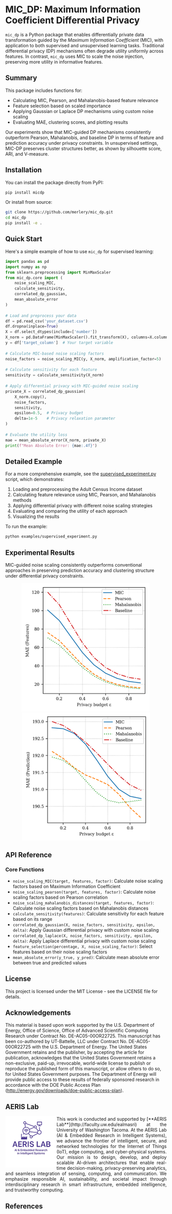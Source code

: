 # MIC_DP: Maximum Information Coefficient Differential Privacy

`mic_dp` is a Python package that enables differentially private data transformation guided by the *Maximum Information Coefficient* (MIC), with application to both supervised and unsupervised learning tasks. Traditional differential privacy (DP) mechanisms often degrade utility uniformly across features. In contrast, `mic_dp` uses MIC to scale the noise injection, preserving more utility in informative features.

## Summary

This package includes functions for:
- Calculating MIC, Pearson, and Mahalanobis-based feature relevance
- Feature selection based on scaled importance
- Applying Gaussian or Laplace DP mechanisms using custom noise scaling
- Evaluating MAE, clustering scores, and plotting results

Our experiments show that MIC-guided DP mechanisms consistently outperform Pearson, Mahalanobis, and baseline DP in terms of feature and prediction accuracy under privacy constraints. In unsupervised settings, MIC-DP preserves cluster structures better, as shown by silhouette score, ARI, and V-measure.

## Installation

You can install the package directly from PyPI:

```bash
pip install micdp
```

Or install from source:

```bash
git clone https://github.com/merlery/mic_dp.git
cd mic_dp
pip install -e .
```

## Quick Start

Here's a simple example of how to use `mic_dp` for supervised learning:

```python
import pandas as pd
import numpy as np
from sklearn.preprocessing import MinMaxScaler
from mic_dp.core import (
    noise_scaling_MIC, 
    calculate_sensitivity, 
    correlated_dp_gaussian,
    mean_absolute_error
)

# Load and preprocess your data
df = pd.read_csv('your_dataset.csv')
df.dropna(inplace=True)
X = df.select_dtypes(include=['number'])
X_norm = pd.DataFrame(MinMaxScaler().fit_transform(X), columns=X.columns)
y = df['target_column']  # Your target variable

# Calculate MIC-based noise scaling factors
noise_factors = noise_scaling_MIC(y, X_norm, amplification_factor=5)

# Calculate sensitivity for each feature
sensitivity = calculate_sensitivity(X_norm)

# Apply differential privacy with MIC-guided noise scaling
private_X = correlated_dp_gaussian(
    X_norm.copy(), 
    noise_factors, 
    sensitivity, 
    epsilon=0.5,  # Privacy budget
    delta=1e-5    # Privacy relaxation parameter
)

# Evaluate the utility loss
mae = mean_absolute_error(X_norm, private_X)
print(f"Mean Absolute Error: {mae:.4f}")
```

## Detailed Example

For a more comprehensive example, see the [supervised_experiment.py](examples/supervised_experiment.py) script, which demonstrates:

1. Loading and preprocessing the Adult Census Income dataset
2. Calculating feature relevance using MIC, Pearson, and Mahalanobis methods
3. Applying differential privacy with different noise scaling strategies
4. Evaluating and comparing the utility of each approach
5. Visualizing the results

To run the example:

```bash
python examples/supervised_experiment.py
```

## Experimental Results

MIC-guided noise scaling consistently outperforms conventional approaches in preserving prediction accuracy and clustering structure under differential privacy constraints.

<p align="center">
  <img src="MAE.png" alt="Feature MAE comparison for MIC-DP vs. state-of-art approaches" width="400"/>&nbsp;
  <img src="MAE_pred.png" alt="Prediction MAE comparison for MIC-DP vs. state-of-art approaches" width="400"/>
</p>


## API Reference

### Core Functions

- `noise_scaling_MIC(target, features, factor)`: Calculate noise scaling factors based on Maximum Information Coefficient
- `noise_scaling_pearson(target, features, factor)`: Calculate noise scaling factors based on Pearson correlation
- `noise_scaling_mahalanobis_distances(target, features, factor)`: Calculate noise scaling factors based on Mahalanobis distances
- `calculate_sensitivity(features)`: Calculate sensitivity for each feature based on its range
- `correlated_dp_gaussian(X, noise_factors, sensitivity, epsilon, delta)`: Apply Gaussian differential privacy with custom noise scaling
- `correlated_dp_laplace(X, noise_factors, sensitivity, epsilon, delta)`: Apply Laplace differential privacy with custom noise scaling
- `feature_selection(percentage, X, noise_scaling_factor)`: Select features based on their noise scaling factors
- `mean_absolute_error(y_true, y_pred)`: Calculate mean absolute error between true and predicted values

## License

This project is licensed under the MIT License - see the LICENSE file for details.

## Acknowledgements

This material is based upon work supported by the U.S. Department of Energy, Office of Science, Office of Advanced Scientific Computing Research under Contract No. DE-AC05-00OR22725. This manuscript has been co-authored by UT-Battelle, LLC under Contract No. DE-AC05-00OR22725 with the U.S. Department of Energy. The United States Government retains and the publisher, by accepting the article for publication, acknowledges that the United States Government retains a non-exclusive, paid-up, irrevocable, world-wide license to publish or reproduce the published form of this manuscript, or allow others to do so, for United States Government purposes. The Department of Energy will provide public access to these results of federally sponsored research in accordance with the DOE Public Access Plan (http://energy.gov/downloads/doe-public-access-plan).

## AERIS Lab

<img src="aires-lab.png" alt="AERIS Lab at UW Tacoma" width="160" align="left"/>

<div align="justify">
This work is conducted and supported by [**AERIS Lab**](http://faculty.uw.edu/ealmasri) at the University of Washington Tacoma. At the AERIS Lab (AI & Embedded Research in Intelligent Systems), we advance the frontier of intelligent, secure, and networked technologies for the Internet of Things (IoT), edge computing, and cyber-physical systems. Our mission is to design, develop, and deploy scalable AI-driven architectures that enable real-time decision-making, privacy-preserving analytics, and seamless integration of sensing, computing, and communication. We emphasize responsible AI, sustainability, and societal impact through interdisciplinary research in smart infrastructure, embedded intelligence, and trustworthy computing.
</div>


## References

